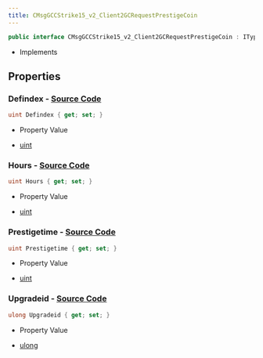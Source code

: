 ```yaml
---
title: CMsgGCCStrike15_v2_Client2GCRequestPrestigeCoin
---
```


```csharp
public interface CMsgGCCStrike15_v2_Client2GCRequestPrestigeCoin : ITypedProtobuf<CMsgGCCStrike15_v2_Client2GCRequestPrestigeCoin>, INativeHandle
```

- Implements

## Properties

### **Defindex** - [Source Code](https://github.com/swiftly-solution/swiftlys2/blob/main/managed/src/SwiftlyS2.Generated/Protobufs/Interfaces/CMsgGCCStrike15_v2_Client2GCRequestPrestigeCoin.cs#L13)

```csharp
uint Defindex { get; set; }
```

- Property Value

- [uint](https://learn.microsoft.com/dotnet/api/system.uint32)

### **Hours** - [Source Code](https://github.com/swiftly-solution/swiftlys2/blob/main/managed/src/SwiftlyS2.Generated/Protobufs/Interfaces/CMsgGCCStrike15_v2_Client2GCRequestPrestigeCoin.cs#L19)

```csharp
uint Hours { get; set; }
```

- Property Value

- [uint](https://learn.microsoft.com/dotnet/api/system.uint32)

### **Prestigetime** - [Source Code](https://github.com/swiftly-solution/swiftlys2/blob/main/managed/src/SwiftlyS2.Generated/Protobufs/Interfaces/CMsgGCCStrike15_v2_Client2GCRequestPrestigeCoin.cs#L22)

```csharp
uint Prestigetime { get; set; }
```

- Property Value

- [uint](https://learn.microsoft.com/dotnet/api/system.uint32)

### **Upgradeid** - [Source Code](https://github.com/swiftly-solution/swiftlys2/blob/main/managed/src/SwiftlyS2.Generated/Protobufs/Interfaces/CMsgGCCStrike15_v2_Client2GCRequestPrestigeCoin.cs#L16)

```csharp
ulong Upgradeid { get; set; }
```

- Property Value

- [ulong](https://learn.microsoft.com/dotnet/api/system.uint64)

